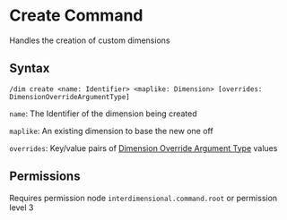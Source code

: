 # Create Command

Handles the creation of custom dimensions

## Syntax

`/dim create <name: Identifier> <maplike: Dimension> [overrides: DimensionOverrideArgumentType]`

`name`: The Identifier of the dimension being created

`maplike`: An existing dimension to base the new one off

`overrides`: Key/value pairs of [Dimension Override Argument Type](../arguments/dimension_override_argument_type.md) values

## Permissions

Requires permission node `interdimensional.command.root` or permission level 3